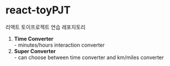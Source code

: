 # react-toyPJT
리액트 토이프로젝트 연습 레포지토리

<ol>
  <li><b>Time Converter</b></li>
- minutes/hours interaction converter
  <li><b>Super Converter</b></li>
- can choose between time converter and km/miles converter
</ol>

